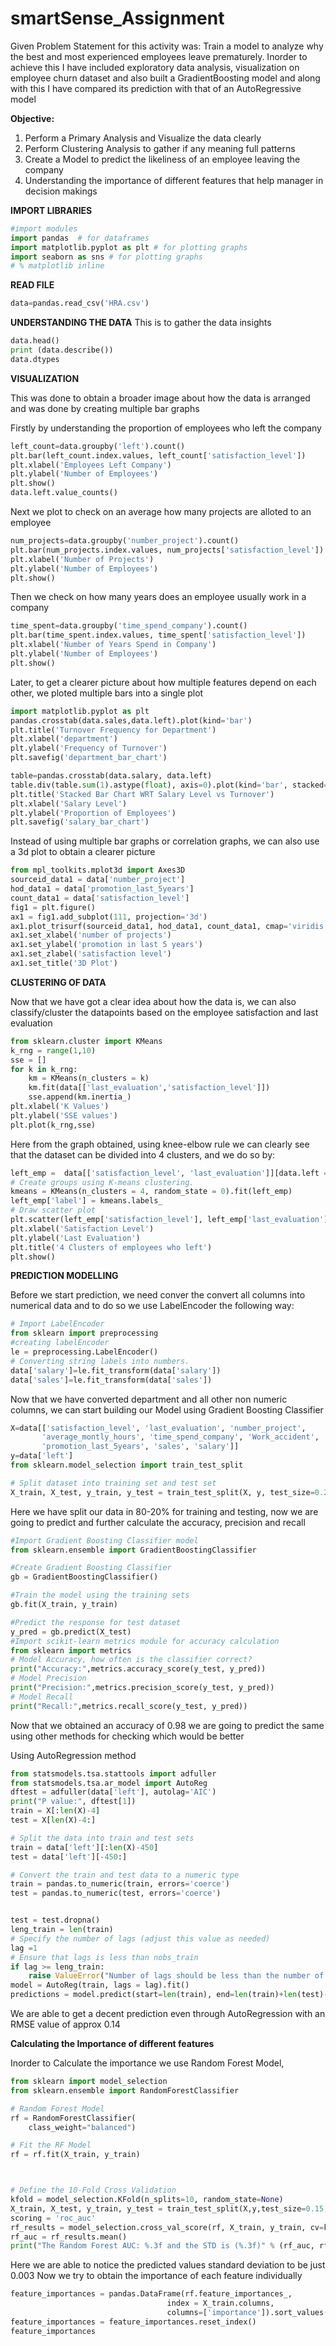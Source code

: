 # smartSense_Assignment
Given Problem Statement for this activity was:
Train a model to analyze why the best and most experienced employees leave prematurely.
Inorder to achieve this I have included exploratory data analysis, visualization on employee churn dataset and also built a GradientBoosting model and along with this I have compared its prediction with that of an AutoRegressive model

**Objective:** 
1) Perform a Primary Analysis and Visualize the data clearly
2) Perform Clustering Analysis to gather if any meaning full patterns
3) Create a Model to predict the likeliness of an employee leaving the company
4) Understanding the importance of different features that help manager in decision makings

**IMPORT LIBRARIES**
```python
#import modules
import pandas  # for dataframes
import matplotlib.pyplot as plt # for plotting graphs
import seaborn as sns # for plotting graphs
# % matplotlib inline
```
**READ FILE**
```python
data=pandas.read_csv('HRA.csv')
```
**UNDERSTANDING THE DATA**
This is to gather the data insights
```python
data.head()
print (data.describe())
data.dtypes
```
**VISUALIZATION**

This was done to obtain a broader image about how the data is arranged and was done by creating multiple bar graphs 

Firstly by understanding the proportion of employees who left the company 
```python
left_count=data.groupby('left').count()
plt.bar(left_count.index.values, left_count['satisfaction_level'])
plt.xlabel('Employees Left Company')
plt.ylabel('Number of Employees')
plt.show()
data.left.value_counts()
```
Next we plot to check on an average how many projects are alloted to an employee
```python
num_projects=data.groupby('number_project').count()
plt.bar(num_projects.index.values, num_projects['satisfaction_level'])
plt.xlabel('Number of Projects')
plt.ylabel('Number of Employees')
plt.show()
```
Then we check on how many years does an employee usually work in a company
```python
time_spent=data.groupby('time_spend_company').count()
plt.bar(time_spent.index.values, time_spent['satisfaction_level'])
plt.xlabel('Number of Years Spend in Company')
plt.ylabel('Number of Employees')
plt.show()
```
Later, to get a clearer picture about how multiple features depend on each other, we ploted multiple bars into a single plot
```python
import matplotlib.pyplot as plt
pandas.crosstab(data.sales,data.left).plot(kind='bar')
plt.title('Turnover Frequency for Department')
plt.xlabel('department')
plt.ylabel('Frequency of Turnover')
plt.savefig('department_bar_chart')
```
```python
table=pandas.crosstab(data.salary, data.left)
table.div(table.sum(1).astype(float), axis=0).plot(kind='bar', stacked=True)
plt.title('Stacked Bar Chart WRT Salary Level vs Turnover')
plt.xlabel('Salary Level')
plt.ylabel('Proportion of Employees')
plt.savefig('salary_bar_chart')
```
Instead of using multiple bar graphs or correlation graphs, we can also use a 3d plot to obtain a clearer picture
```python
from mpl_toolkits.mplot3d import Axes3D
sourceid_data1 = data['number_project']
hod_data1 = data['promotion_last_5years']
count_data1 = data['satisfaction_level']
fig1 = plt.figure()
ax1 = fig1.add_subplot(111, projection='3d')
ax1.plot_trisurf(sourceid_data1, hod_data1, count_data1, cmap='viridis', edgecolor='none')
ax1.set_xlabel('number of projects')
ax1.set_ylabel('promotion in last 5 years')
ax1.set_zlabel('satisfaction level')
ax1.set_title('3D Plot')
```
**CLUSTERING OF DATA**

Now that we have got a clear idea about how the data is, we can also classify/cluster the datapoints based on the employee satisfaction and last evaluation
```python
from sklearn.cluster import KMeans
k_rng = range(1,10)
sse = []
for k in k_rng:
    km = KMeans(n_clusters = k)
    km.fit(data[['last_evaluation','satisfaction_level']])
    sse.append(km.inertia_)
plt.xlabel('K Values')
plt.ylabel('SSE values')
plt.plot(k_rng,sse)
```
Here from the graph obtained, using knee-elbow rule we can clearly see that the dataset can be divided into 4 clusters, and we do so by:

```python
left_emp =  data[['satisfaction_level', 'last_evaluation']][data.left == 1]
# Create groups using K-means clustering.
kmeans = KMeans(n_clusters = 4, random_state = 0).fit(left_emp)
left_emp['label'] = kmeans.labels_
# Draw scatter plot
plt.scatter(left_emp['satisfaction_level'], left_emp['last_evaluation'], c=left_emp['label'],cmap='Accent')
plt.xlabel('Satisfaction Level')
plt.ylabel('Last Evaluation')
plt.title('4 Clusters of employees who left')
plt.show()
```
**PREDICTION MODELLING**

Before we start prediction, we need conver the convert all columns into numerical data and to do so we use LabelEncoder the following way:
```python
# Import LabelEncoder
from sklearn import preprocessing
#creating labelEncoder
le = preprocessing.LabelEncoder()
# Converting string labels into numbers.
data['salary']=le.fit_transform(data['salary'])
data['sales']=le.fit_transform(data['sales'])
```
Now that we have converted department and all other non numeric columns, we can start building our Model using Gradient Boosting Classifier
```python
X=data[['satisfaction_level', 'last_evaluation', 'number_project',
       'average_montly_hours', 'time_spend_company', 'Work_accident',
       'promotion_last_5years', 'sales', 'salary']]
y=data['left']
from sklearn.model_selection import train_test_split

# Split dataset into training set and test set
X_train, X_test, y_train, y_test = train_test_split(X, y, test_size=0.2, random_state=42)
```
Here we have split our data in 80-20% for training and testing, now we are going to predict and further calculate the accuracy, precision and recall
```python
#Import Gradient Boosting Classifier model
from sklearn.ensemble import GradientBoostingClassifier

#Create Gradient Boosting Classifier
gb = GradientBoostingClassifier()

#Train the model using the training sets
gb.fit(X_train, y_train)

#Predict the response for test dataset
y_pred = gb.predict(X_test)
#Import scikit-learn metrics module for accuracy calculation
from sklearn import metrics
# Model Accuracy, how often is the classifier correct?
print("Accuracy:",metrics.accuracy_score(y_test, y_pred))
# Model Precision
print("Precision:",metrics.precision_score(y_test, y_pred))
# Model Recall
print("Recall:",metrics.recall_score(y_test, y_pred))
```
Now that we obtained an accuracy of 0.98 we are going to predict the same using other methods for checking which would be better

Using AutoRegression method
```python
from statsmodels.tsa.stattools import adfuller
from statsmodels.tsa.ar_model import AutoReg
dftest = adfuller(data['left'], autolag='AIC')
print("P value:", dftest[1])
train = X[:len(X)-4]
test = X[len(X)-4:]

# Split the data into train and test sets
train = data['left'][:len(X)-450] 
test = data['left'][-450:]  

# Convert the train and test data to a numeric type
train = pandas.to_numeric(train, errors='coerce')
test = pandas.to_numeric(test, errors='coerce')


test = test.dropna()
leng_train = len(train)
# Specify the number of lags (adjust this value as needed)
lag =1
# Ensure that lags is less than nobs_train
if lag >= leng_train:
    raise ValueError("Number of lags should be less than the number of observations.")
model = AutoReg(train, lags = lag).fit()
predictions = model.predict(start=len(train), end=len(train)+len(test)-1, dynamic=False)
```
We are able to get a decent prediction even through AutoRegression with an RMSE value of approx 0.14

**Calculating the Importance of different features**

Inorder to Calculate the importance we use Random Forest Model,
```python
from sklearn import model_selection
from sklearn.ensemble import RandomForestClassifier

# Random Forest Model
rf = RandomForestClassifier(
    class_weight="balanced")

# Fit the RF Model
rf = rf.fit(X_train, y_train)



# Define the 10-Fold Cross Validation
kfold = model_selection.KFold(n_splits=10, random_state=None)
X_train, X_test, y_train, y_test = train_test_split(X,y,test_size=0.15, random_state=123, stratify=y)
scoring = 'roc_auc'
rf_results = model_selection.cross_val_score(rf, X_train, y_train, cv=kfold, scoring=scoring)
rf_auc = rf_results.mean()
print("The Random Forest AUC: %.3f and the STD is (%.3f)" % (rf_auc, rf_results.std()))
```
Here we are able to notice the predicted values standard deviation to be just 0.003
Now we try to obtain the importance of each feature individually
```python
feature_importances = pandas.DataFrame(rf.feature_importances_,
                                   index = X_train.columns,
                                   columns=['importance']).sort_values('importance', ascending=False)
feature_importances = feature_importances.reset_index()
feature_importances
```
